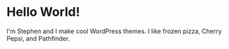 # Hello World!

I'm Stephen and I make cool WordPress themes. I like frozen pizza, Cherry Pepsi, and Pathfinder.
